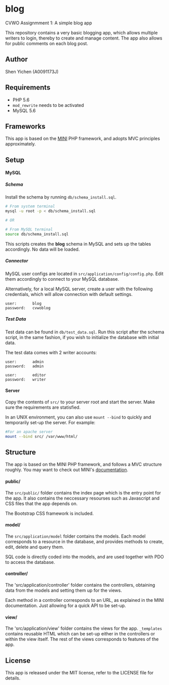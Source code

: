 # blog

CVWO Assignmment 1: A simple blog app

This repository contains a very basic blogging app, which allows multiple writers to login, thereby to create and manage content. The app also allows for public comments on each blog post.	

## Author

Shen Yichen (A0091173J)

## Requirements
 - PHP 5.6
  - `mod_rewrite` needs to be activated
 - MySQL 5.6

## Frameworks

This app is based on the [MINI](https://github.com/panique/mini) PHP framework, and adopts MVC principles approximately.

## Setup

#### MySQL

##### Schema

Install the schema by running `db/schema_install.sql`. 

```bash
# From system terminal 
mysql -u root -p < db/schema_install.sql

# OR

# From MySQL terminal
source db/schema_install.sql
```

This scripts creates the __blog__ schema in MySQL and sets up the tables accordingly. No data will be loaded.

##### Connector

MySQL user configs are located in `src/application/config/config.php`. Edit them accordingly to connect to your MySQL database.

Alternatively, for a local MySQL server, create a user with the following credentials, which will allow connection with default settings.

```
user: 		blog
password: 	cvwoblog
```

##### Test Data

Test data can be found in `db/test_data.sql`. Run this script after the schema script, in the same fashion, if you wish to initialize the database with initial data.

The test data comes with 2 writer accounts:

```
user:		admin
password:	admin
```

```
user:		editor
password:	writer
```

#### Server

Copy the contents of `src/` to your server root and start the server. Make sure the requirements are statisfied.

In an UNIX environment, you can also use `mount --bind` to quickly and temporarily set-up the server. For example: 

```bash
#For an apache server
mount --bind src/ /var/www/html/
```

## Structure

The app is based on the MINI PHP framework, and follows a MVC structure roughly. You may want to check out MINI's [documentation](https://www.dev-metal.com/mini-extremely-simple-barebone-php-application/).

#### public/

The `src/public/` folder contains the index page which is the entry point for the app. It also contains the neccessary resourses such as Javascript and CSS files that the app depends on.

The Bootstrap CSS framework is included.

#### model/

The `src/application/model` folder contains the models. Each model corresponds to a resource in the database, and provides methods to create, edit, delete and query them.

SQL code is directly coded into the models, and are used together with PDO to access the database.

#### controller/

The 'src/application/controller' folder contains the controllers, obtaining data from the models and setting them up for the views.

Each method in a controller corresponds to an URL, as explained in the MINI documentation. Just allowing for a quick API to be set-up.

#### view/

The 'src/application/view' folder contains the views for the app. `_templates` contains reusable HTML which can be set-up either in the controllers or within the view itself. The rest of the views corresponds to features of the app.

## License

This app is released under the MIT license, refer to the LICENSE file for details.
